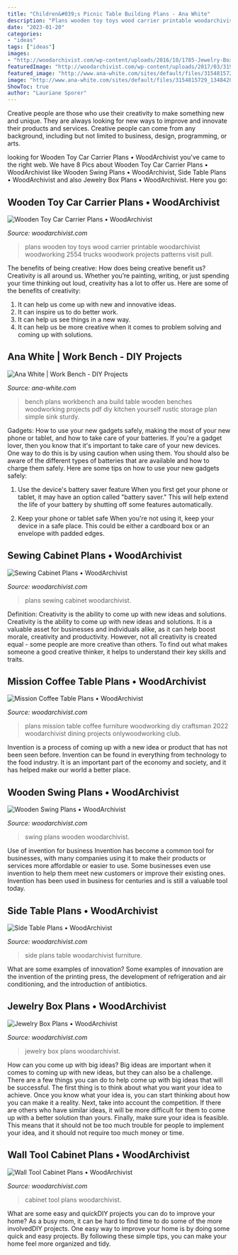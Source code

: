 ```yaml
---
title: "Children&#039;s Picnic Table Building Plans - Ana White"
description: "Plans wooden toy toys wood carrier printable woodarchivist woodworking 2554 trucks woodwork projects patterns visit pull"
date: "2023-01-20"
categories:
- "ideas"
tags: ["ideas"]
images:
- "http://woodarchivist.com/wp-content/uploads/2016/10/1785-Jewelry-Box-Plans-f.jpg"
featuredImage: "http://woodarchivist.com/wp-content/uploads/2017/03/3190-Wooden-Swing-Plans-4.jpg"
featured_image: "http://www.ana-white.com/sites/default/files/3154815729_1348420396.jpg"
image: "http://www.ana-white.com/sites/default/files/3154815729_1348420396.jpg"
ShowToc: true
author: "Lauriane Sporer"
---
```



Creative people are those who use their creativity to make something new and unique. They are always looking for new ways to improve and innovate their products and services. Creative people can come from any background, including but not limited to business, design, programming, or arts.

	

		
looking for Wooden Toy Car Carrier Plans • WoodArchivist you've came to the right web. We have 8 Pics about Wooden Toy Car Carrier Plans • WoodArchivist like Wooden Swing Plans • WoodArchivist, Side Table Plans • WoodArchivist and also Jewelry Box Plans • WoodArchivist. Here you go:
		
    
## Wooden Toy Car Carrier Plans • WoodArchivist

<img loading=lazy src="http://woodarchivist.com/wp-content/uploads/2016/12/2554-Wooden-Toy-Car-Carrier-Plans-2.jpg" onerror="this.onerror=null;this.src='https://tse2.mm.bing.net/th?id=OIP.zl6JlKDtJ0rGl00lSgBe3wHaJ8&amp;pid=15.1';" alt="Wooden Toy Car Carrier Plans • WoodArchivist">

_Source: woodarchivist.com_

>plans wooden toy toys wood carrier printable woodarchivist woodworking 2554 trucks woodwork projects patterns visit pull. 

	

The benefits of being creative: How does being creative benefit us?
Creativity is all around us. Whether you’re painting, writing, or just spending your time thinking out loud, creativity has a lot to offer us. Here are some of the benefits of creativity: 
1. It can help us come up with new and innovative ideas.
2. It can inspire us to do better work.
3. It can help us see things in a new way.
4. It can help us be more creative when it comes to problem solving and coming up with solutions.

    
## Ana White | Work Bench - DIY Projects

<img loading=lazy src="http://www.ana-white.com/sites/default/files/3154815729_1348420396.jpg" onerror="this.onerror=null;this.src='https://tse1.mm.bing.net/th?id=OIP.lKMUHDPbwoCRZvF_ZnoDTAHaF9&amp;pid=15.1';" alt="Ana White | Work Bench - DIY Projects">

_Source: ana-white.com_

>bench plans workbench ana build table wooden benches woodworking projects pdf diy kitchen yourself rustic storage plan simple sink sturdy. 

	

Gadgets: How to use your new gadgets safely, making the most of your new phone or tablet, and how to take care of your batteries.
If you're a gadget lover, then you know that it's important to take care of your new devices. One way to do this is by using caution when using them. You should also be aware of the different types of batteries that are available and how to charge them safely. Here are some tips on how to use your new gadgets safely: 
1) Use the device's battery saver feature When you first get your phone or tablet, it may have an option called "battery saver." This will help extend the life of your battery by shutting off some features automatically. 

2) Keep your phone or tablet safe When you're not using it, keep your device in a safe place. This could be either a cardboard box or an envelope with padded edges.

    
## Sewing Cabinet Plans • WoodArchivist

<img loading=lazy src="http://woodarchivist.com/wp-content/uploads/2017/06/3607-Sewing-Cabinet-Plans-5.jpg" onerror="this.onerror=null;this.src='https://tse3.mm.bing.net/th?id=OIP.C7iEcpmPshYp3HfiyW8aUQHaKP&amp;pid=15.1';" alt="Sewing Cabinet Plans • WoodArchivist">

_Source: woodarchivist.com_

>plans sewing cabinet woodarchivist. 

	

Definition: Creativity is the ability to come up with new ideas and solutions.
Creativity is the ability to come up with new ideas and solutions. It is a valuable asset for businesses and individuals alike, as it can help boost morale, creativity and productivity. However, not all creativity is created equal - some people are more creative than others. To find out what makes someone a good creative thinker, it helps to understand their key skills and traits.

    
## Mission Coffee Table Plans • WoodArchivist

<img loading=lazy src="http://woodarchivist.com/wp-content/uploads/2016/10/2022-Mission-Coffee-Table-Plans-6.jpg" onerror="this.onerror=null;this.src='https://tse4.mm.bing.net/th?id=OIP.5E80jV3-HsnivdIlgg13XADcEs&amp;pid=15.1';" alt="Mission Coffee Table Plans • WoodArchivist">

_Source: woodarchivist.com_

>plans mission table coffee furniture woodworking diy craftsman 2022 woodarchivist dining projects onlywoodworking club. 

	

Invention is a process of coming up with a new idea or product that has not been seen before. Invention can be found in everything from technology to the food industry. It is an important part of the economy and society, and it has helped make our world a better place.

    
## Wooden Swing Plans • WoodArchivist

<img loading=lazy src="http://woodarchivist.com/wp-content/uploads/2017/03/3190-Wooden-Swing-Plans-4.jpg" onerror="this.onerror=null;this.src='https://tse1.mm.bing.net/th?id=OIP.A-J9iaj7SgVk3srmyarsDgHaKF&amp;pid=15.1';" alt="Wooden Swing Plans • WoodArchivist">

_Source: woodarchivist.com_

>swing plans wooden woodarchivist. 

	

Use of invention for business
Invention has become a common tool for businesses, with many companies using it to make their products or services more affordable or easier to use. Some businesses even use invention to help them meet new customers or improve their existing ones. Invention has been used in business for centuries and is still a valuable tool today.

    
## Side Table Plans • WoodArchivist

<img loading=lazy src="http://woodarchivist.com/wp-content/uploads/2017/05/3537-Side-Table-Plans-4.jpg" onerror="this.onerror=null;this.src='https://tse1.mm.bing.net/th?id=OIP.iWHmcC7BqqmsgwosuBFaIgHaJ4&amp;pid=15.1';" alt="Side Table Plans • WoodArchivist">

_Source: woodarchivist.com_

>side plans table woodarchivist furniture. 

	

What are some examples of innovation?
Some examples of innovation are the invention of the printing press, the development of refrigeration and air conditioning, and the introduction of antibiotics.

    
## Jewelry Box Plans • WoodArchivist

<img loading=lazy src="http://woodarchivist.com/wp-content/uploads/2016/10/1785-Jewelry-Box-Plans-f.jpg" onerror="this.onerror=null;this.src='https://tse1.mm.bing.net/th?id=OIP.F-1P5IIKb5L0z9SSebk_zwHaD4&amp;pid=15.1';" alt="Jewelry Box Plans • WoodArchivist">

_Source: woodarchivist.com_

>jewelry box plans woodarchivist. 

	

How can you come up with big ideas?
Big ideas are important when it comes to coming up with new ideas, but they can also be a challenge. There are a few things you can do to help come up with big ideas that will be successful. The first thing is to think about what you want your idea to achieve. Once you know what your idea is, you can start thinking about how you can make it a reality. Next, take into account the competition. If there are others who have similar ideas, it will be more difficult for them to come up with a better solution than yours. Finally, make sure your idea is feasible. This means that it should not be too much trouble for people to implement your idea, and it should not require too much money or time.

    
## Wall Tool Cabinet Plans • WoodArchivist

<img loading=lazy src="http://woodarchivist.com/wp-content/uploads/2017/03/3263-Wall-Tool-Cabinet-Plans-f.jpg" onerror="this.onerror=null;this.src='https://tse2.mm.bing.net/th?id=OIP.mAk_To82E3qnMbILzoDaiAHaD4&amp;pid=15.1';" alt="Wall Tool Cabinet Plans • WoodArchivist">

_Source: woodarchivist.com_

>cabinet tool plans woodarchivist. 

	

What are some easy and quickDIY projects you can do to improve your home?
As a busy mom, it can be hard to find time to do some of the more involvedDIY projects. One easy way to improve your home is by doing some quick and easy projects. By following these simple tips, you can make your home feel more organized and tidy.

